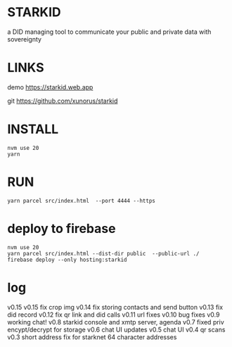 # STARKID

a DID managing tool to communicate your public and private data with sovereignty


# LINKS
demo https://starkid.web.app

git https://github.com/xunorus/starkid


# INSTALL
<!-- nvm use 18     -->
```
nvm use 20
yarn                              
```

# RUN
```
yarn parcel src/index.html  --port 4444 --https
```
<!-- yarn parcel src/index.html src/connect.html  --port 4444 --https -->
<!-- yarn parcel src/index.html src/p2pencrypt.html  src/encryptv5.html  src/encryptv4b.html  src/argent.html src/encryptChat.html src/argentgen.html --port 4444 --https -->


# deploy to firebase

<!-- nvm use 18        -->
```
nvm use 20
yarn parcel src/index.html --dist-dir public  --public-url ./
firebase deploy --only hosting:starkid
```

# log
v0.15 
v0.15 fix crop img
v0.14 fix storing contacts and send button
v0.13 fix did record
v0.12 fix qr link and did calls
v0.11 url fixes
v0.10 bug fixes
v0.9 working chat!
v0.8 starkid console and xmtp server, agenda
v0.7 fixed priv encypt/decrypt for storage
v0.6 chat UI updates
v0.5 chat UI
v0.4 qr scans
v0.3 short address fix for starknet 64 character addresses